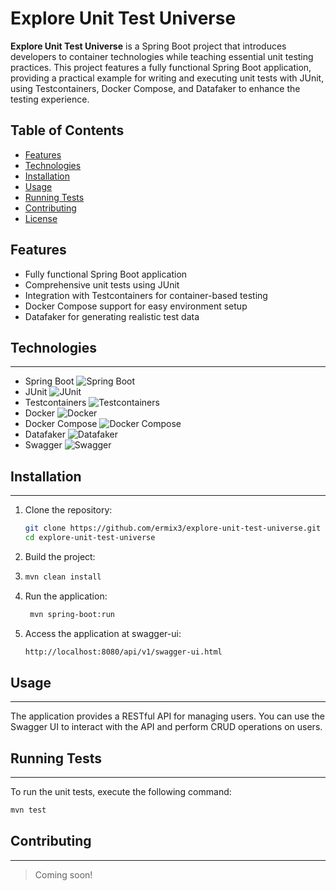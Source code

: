 # Explore Unit Test Universe

**Explore Unit Test Universe** is a Spring Boot project that introduces developers to container technologies while
teaching essential unit testing practices. This project features a fully functional Spring Boot application, providing a
practical example for writing and executing unit tests with JUnit, using Testcontainers, Docker Compose, and Datafaker
to enhance the testing experience.

## Table of Contents

- [Features](#features)
- [Technologies](#technologies)
- [Installation](#installation)
- [Usage](#usage)
- [Running Tests](#running-tests)
- [Contributing](#contributing)
- [License](#license)

## Features

- Fully functional Spring Boot application
- Comprehensive unit tests using JUnit
- Integration with Testcontainers for container-based testing
- Docker Compose support for easy environment setup
- Datafaker for generating realistic test data

## Technologies

---

- Spring Boot ![Spring Boot](https://img.shields.io/badge/-Spring%20Boot-6DB33F?style=flat&logo=spring&logoColor=white)
- JUnit ![JUnit](https://img.shields.io/badge/-JUnit-25A162?style=flat&logo=junit5&logoColor=white)
- Testcontainers ![Testcontainers](https://img.shields.io/badge/-Testcontainers-FFA500?style=flat&logo=docker&logoColor=white)
- Docker ![Docker](https://img.shields.io/badge/-Docker-2496ED?style=flat&logo=docker&logoColor=white)
- Docker Compose ![Docker Compose](https://img.shields.io/badge/-Docker%20Compose-2496ED?style=flat&logo=docker&logoColor=white)
- Datafaker ![Datafaker](https://img.shields.io/badge/-Datafaker-FFA500?style=flat&logo=java&logoColor=white)
- Swagger ![Swagger](https://img.shields.io/badge/-Swagger-85EA2D?style=flat&logo=swagger&logoColor=white)

## Installation

---
1. Clone the repository:
   ```bash
   git clone https://github.com/ermix3/explore-unit-test-universe.git
   cd explore-unit-test-universe
    ```
2. Build the project:
3. ```bash
   mvn clean install
   ```
4. Run the application:
   ```bash
    mvn spring-boot:run
    ```
5. Access the application at swagger-ui:
   ```bash
   http://localhost:8080/api/v1/swagger-ui.html
   ```

## Usage

---
The application provides a RESTful API for managing users. You can use the Swagger UI to interact with the API
and perform CRUD operations on users.

## Running Tests

---
To run the unit tests, execute the following command:
```bash
mvn test
```

## Contributing

---

[//]: # (Contributions are welcome! Please refer to the [contributing guidelines]&#40;CONTRIBUTING.md&#41; for detailed information.)
> Coming soon!